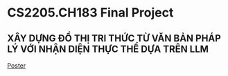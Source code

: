 # CS2205.CH183 Final Project

## XÂY DỰNG ĐỒ THỊ TRI THỨC TỪ VĂN BẢN PHÁP LÝ VỚI NHẬN DIỆN THỰC THỂ DỰA TRÊN LLM

[Poster](poster.png)
